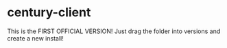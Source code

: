 # century-client
This is the FIRST OFFICIAL VERSION! Just drag the folder into versions and create a new install!
